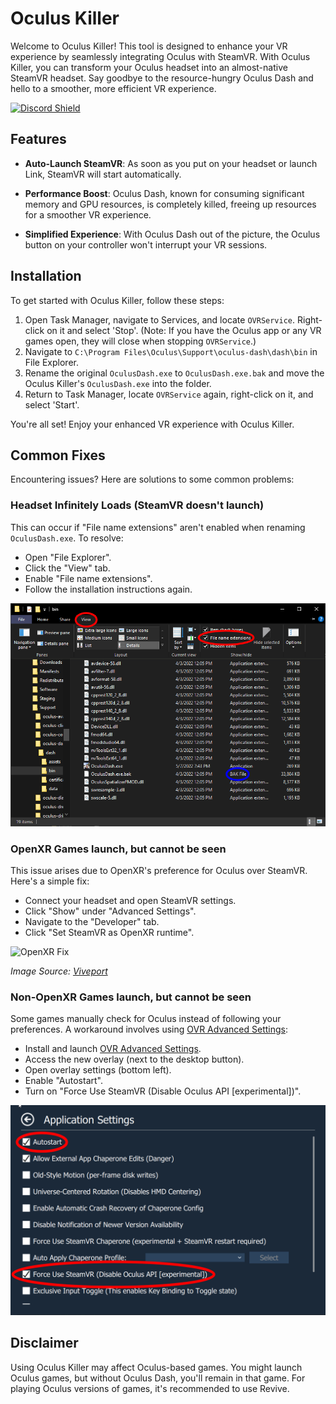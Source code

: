 # Oculus Killer

Welcome to Oculus Killer! This tool is designed to enhance your VR experience by seamlessly integrating Oculus with SteamVR. With Oculus Killer, you can transform your Oculus headset into an almost-native SteamVR headset. Say goodbye to the resource-hungry Oculus Dash and hello to a smoother, more efficient VR experience.

[![Discord Shield](https://discordapp.com/api/guilds/972139796354973806/widget.png?style=shield)](https://discord.gg/dPsfJhsGwb)

## Features

- **Auto-Launch SteamVR**: As soon as you put on your headset or launch Link, SteamVR will start automatically.
  
- **Performance Boost**: Oculus Dash, known for consuming significant memory and GPU resources, is completely killed, freeing up resources for a smoother VR experience.

- **Simplified Experience**: With Oculus Dash out of the picture, the Oculus button on your controller won't interrupt your VR sessions.

## Installation

To get started with Oculus Killer, follow these steps:

1. Open Task Manager, navigate to Services, and locate `OVRService`. Right-click on it and select 'Stop'. (Note: If you have the Oculus app or any VR games open, they will close when stopping `OVRService`.)
2. Navigate to `C:\Program Files\Oculus\Support\oculus-dash\dash\bin` in File Explorer.
3. Rename the original `OculusDash.exe` to `OculusDash.exe.bak` and move the Oculus Killer's `OculusDash.exe` into the folder.
4. Return to Task Manager, locate `OVRService` again, right-click on it, and select 'Start'.

You're all set! Enjoy your enhanced VR experience with Oculus Killer.

## Common Fixes

Encountering issues? Here are solutions to some common problems:

### Headset Infinitely Loads (SteamVR doesn't launch)

This can occur if "File name extensions" aren't enabled when renaming `OculusDash.exe`. To resolve:

- Open "File Explorer".
- Click the "View" tab.
- Enable "File name extensions".
- Follow the installation instructions again.

![Fix Image](BlackScreenFix.png)

### OpenXR Games launch, but cannot be seen

This issue arises due to OpenXR's preference for Oculus over SteamVR. Here's a simple fix:

- Connect your headset and open SteamVR settings.
- Click "Show" under "Advanced Settings".
- Navigate to the "Developer" tab.
- Click "Set SteamVR as OpenXR runtime".

![OpenXR Fix](https://service.viveport.com/hc/article_attachments/4423262818317/___2022-01-28___3.09.45.png)

*Image Source: [Viveport](https://service.viveport.com/hc/en-us/articles/4423262844813-How-to-setup-correct-OpenXR-runtime)*

### Non-OpenXR Games launch, but cannot be seen

Some games manually check for Oculus instead of following your preferences. A workaround involves using [OVR Advanced Settings](https://store.steampowered.com/app/1009850/OVR_Advanced_Settings/):

- Install and launch [OVR Advanced Settings](https://store.steampowered.com/app/1009850/OVR_Advanced_Settings/).
- Access the new overlay (next to the desktop button).
- Open overlay settings (bottom left).
- Enable "Autostart".
- Turn on "Force Use SteamVR (Disable Oculus API [experimental])".

![OVR Settings Fix](OVRSettingsFix.png)

## Disclaimer

Using Oculus Killer may affect Oculus-based games. You might launch Oculus games, but without Oculus Dash, you'll remain in that game. For playing Oculus versions of games, it's recommended to use Revive.
